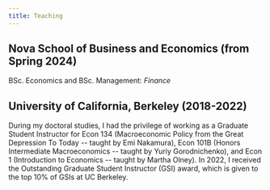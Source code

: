 ```yaml
---
title: Teaching
---
```


## Nova School of Business and Economics (from Spring 2024)
BSc. Economics and BSc. Management: _Finance_ 

## University of California, Berkeley (2018-2022)
During my doctoral studies, I had the privilege of working as a Graduate Student Instructor for Econ 134 (Macroeconomic Policy from the Great Depression To Today -- taught by Emi Nakamura), Econ 101B (Honors Intermediate Macroeconomics -- taught by Yuriy Gorodnichenko), and Econ 1 (Introduction to Economics -- taught by Martha Olney). In 2022, I received the Outstanding Graduate Student Instructor (GSI) award, which is given to the top 10% of GSIs at UC Berkeley.

